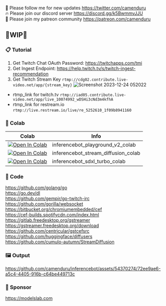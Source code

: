 🐣 Please follow me for new updates https://twitter.com/camenduru <br />
🔥 Please join our discord server https://discord.gg/k5BwmmvJJU <br />
🥳 Please join my patreon community https://patreon.com/camenduru <br />

## 🚦WIP🚦

### 📋 Tutorial
1) Get Twitch Chat OAuth Password: https://twitchapps.com/tmi
2) Get Ingest Endpoint: https://help.twitch.tv/s/twitch-ingest-recommendation
3) Get Twitch Stream Key `rtmp://cdg02.contribute.live-video.net/app/{stream_key}`
![Screenshot 2023-12-24 052022](https://github.com/camenduru/inferencebot/assets/54370274/34dddcf7-6c90-4293-9676-ac5cea290535)
- rtmp_link for twitch.tv `rtmp://iad05.contribute.live-video.net/app/live_10074992_wDSHi3cNd3m4kfhA`
- rtmp_link for restream.io `rtmp://live.restream.io/live/re_5252610_1f09b8941160`

### 🦒 Colab

| Colab | Info
| --- | --- |
[![Open In Colab](https://colab.research.google.com/assets/colab-badge.svg)](https://colab.research.google.com/github/camenduru/inferencebot/blob/main/inferencebot_playground_v2_colab.ipynb) | inferencebot_playground_v2_colab
[![Open In Colab](https://colab.research.google.com/assets/colab-badge.svg)](https://colab.research.google.com/github/camenduru/inferencebot/blob/main/inferencebot_stream_diffusion_colab.ipynb) | inferencebot_stream_diffusion_colab
[![Open In Colab](https://colab.research.google.com/assets/colab-badge.svg)](https://colab.research.google.com/github/camenduru/inferencebot/blob/main/inferencebot_sdxl_turbo_colab.ipynb) | inferencebot_sdxl_turbo_colab

### 🧬 Code
https://github.com/golang/go <br />
https://go.dev/dl <br />
https://github.com/gempir/go-twitch-irc <br />
https://github.com/gorilla/websocket <br />
https://bitbucket.org/chromiumembedded/cef <br />
https://cef-builds.spotifycdn.com/index.html <br />
https://gitlab.freedesktop.org/gstreamer <br />
https://gstreamer.freedesktop.org/download <br />
https://github.com/centricular/gstcefsrc <br />
https://github.com/huggingface/diffusers <br />
https://github.com/cumulo-autumn/StreamDiffusion <br />

### 🖼 Output
https://github.com/camenduru/inferencebot/assets/54370274/72ee9ae6-a5c4-4405-916b-c64be449713c

### 🏢 Sponsor
https://modelslab.com
